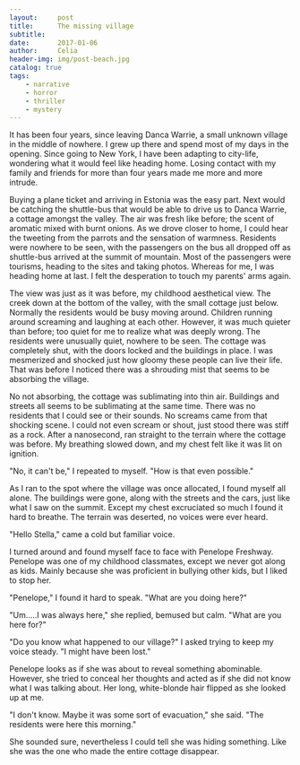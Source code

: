 ```yaml
---
layout:     post
title:      The missing village
subtitle:   
date:       2017-01-06
author:     Celia
header-img: img/post-beach.jpg
catalog: true
tags:
    - narrative
    - horror
    - thriller
    - mystery
---
```


It has been four years, since leaving Danca Warrie, a small unknown village in the middle of nowhere. I grew up there and spend most of my days in the opening. Since going to New York, I have been adapting to city-life, wondering what it would feel like heading home. Losing contact with my family and friends for more than four years made me more and more intrude.

Buying a plane ticket and arriving in Estonia was the easy part. Next would be catching the shuttle-bus that would be able to drive us to Danca Warrie, a cottage amongst the valley. The air was fresh like before; the scent of aromatic mixed with burnt onions. As we drove closer to home, I could hear the tweeting from the parrots and the sensation of warmness. Residents were nowhere to be seen, with the passengers on the bus all dropped off as shuttle-bus arrived at the summit of mountain. Most of the passengers were tourisms, heading to the sites and taking photos. Whereas for me, I was heading home at last. I felt the desperation to touch my parents' arms again.

The view was just as it was before, my childhood aesthetical view. The creek down at the bottom of the valley, with the small cottage just below. Normally the residents would be busy moving around. Children running around screaming and laughing at each other. However, it was much quieter than before; too quiet for me to realize what was deeply wrong. The residents were unusually quiet, nowhere to be seen. The cottage was completely shut, with the doors locked and the buildings in place. I was mesmerized and shocked just how gloomy these people can live their life. That was before I noticed there was a shrouding mist that seems to be absorbing the village.

No not absorbing, the cottage was sublimating into thin air. Buildings and streets all seems to be sublimating at the same time. There was no residents that I could see or their sounds. No screams came from that shocking scene. I could not even scream or shout, just stood there was stiff as a rock. After a nanosecond, ran straight to the terrain where the cottage was before. My breathing slowed down, and my chest felt like it was lit on ignition.

"No, it can't be," I repeated to myself. "How is that even possible."

As I ran to the spot where the village was once allocated, I found myself all alone. The buildings were gone, along with the streets and the cars, just like what I saw on the summit. Except my chest excruciated so much I found it hard to breathe. The terrain was deserted, no voices were ever heard.

"Hello Stella," came a cold but familiar voice.

I turned around and found myself face to face with Penelope Freshway. Penelope was one of my childhood classmates, except we never got along as kids. Mainly because she was proficient in bullying other kids, but I liked to stop her.

"Penelope," I found it hard to speak. "What are you doing here?"

"Um.....I was always here," she replied, bemused but calm. "What are you here for?"

"Do you know what happened to our village?" I asked trying to keep my voice steady. "I might have been lost."

Penelope looks as if she was about to reveal something abominable. However, she tried to conceal her thoughts and acted as if she did not know what I was talking about. Her long, white-blonde hair flipped as she looked up at me.

"I don't know. Maybe it was some sort of evacuation," she said. "The residents were here this morning."

She sounded sure, nevertheless I could tell she was hiding something. Like she was the one who made the entire cottage disappear.